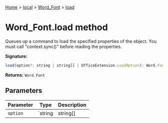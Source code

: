 [Home](./index) &gt; [local](local.md) &gt; [Word\_Font](local.word_font.md) &gt; [load](local.word_font.load.md)

# Word\_Font.load method

Queues up a command to load the specified properties of the object. You must call "context.sync()" before reading the properties.

**Signature:**
```javascript
load(option?: string | string[] | OfficeExtension.LoadOption): Word.Font;
```
**Returns:** `Word.Font`

## Parameters

|  Parameter | Type | Description |
|  --- | --- | --- |
|  `option` | `string | string[] | OfficeExtension.LoadOption` |  |

